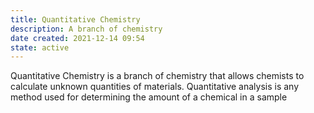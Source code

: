 ```yaml
---
title: Quantitative Chemistry
description: A branch of chemistry
date created: 2021-12-14 09:54
state: active
---
```


Quantitative Chemistry is a branch of chemistry that allows chemists to calculate unknown quantities of materials.
Quantitative analysis is any method used for determining the amount of a chemical in a sample

